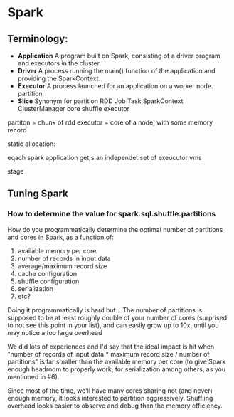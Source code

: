 # Spark

## Terminology:

* **Application** A program built on Spark, consisting of a driver program and executors in the cluster.
* **Driver** A process running the main() function of the application and providing the SparkContext.
* **Executor** A process launched for an application on a worker node.
partition
* **Slice** Synonym for partition
RDD
Job
Task
SparkContext
ClusterManager
core
shuffle
executor

partiton = chunk of rdd
executor = core of a node, with some memory
record

static allocation:

eqach spark application get;s an independet set of exeucutor vms


stage




## Tuning Spark

### How to determine the value for spark.sql.shuffle.partitions

How do you programmatically determine the optimal number of partitions and cores in Spark, as a function of:
1. available memory per core
2. number of records in input data
3. average/maximum record size
4. cache configuration
5. shuffle configuration
6. serialization
7. etc?

Doing it programmatically is hard but...
The number of partitions is supposed to be at least roughly double of your number of cores (surprised to not see this point in your list), and can easily grow up to 10x, until you may notice a too large overhead

We did lots of experiences and I'd say that the ideal impact is hit when "number of records of input data * maximum record size / number of partitions" is far smaller than the available memory per core (to give Spark enough headroom to properly work, for serialization among others, as you mentioned in #6).

Since most of the time, we'll have many cores sharing not (and never) enough memory, it looks interested to partition aggressively. Shuffling overhead looks easier to observe and debug than the memory efficiency.

